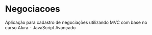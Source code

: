 # Negociacoes
Aplicação para cadastro de negociações utilizando MVC com base no curso Alura - JavaScript Avançado
